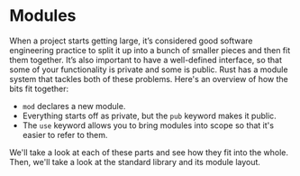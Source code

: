# Modules

When a project starts getting large, it’s considered good software engineering
practice to split it up into a bunch of smaller pieces and then fit them
together. It’s also important to have a well-defined interface, so that some of
your functionality is private and some is public. Rust has a module system that
tackles both of these problems. Here's an overview of how the bits fit together:

* `mod` declares a new module.
* Everything starts off as private, but the `pub` keyword makes it public.
* The `use` keyword allows you to bring modules into scope so that it's easier
  to refer to them.

We'll take a look at each of these parts and see how they fit into the whole.
Then, we'll take a look at the standard library and its module layout.
